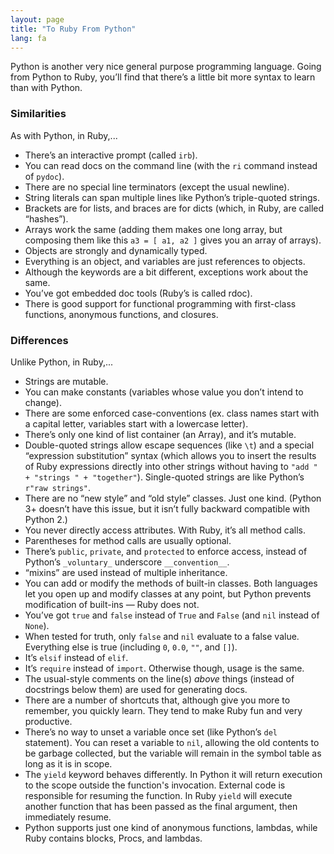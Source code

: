 ```yaml
---
layout: page
title: "To Ruby From Python"
lang: fa
---
```


Python is another very nice general purpose programming language. Going
from Python to Ruby, you’ll find that there’s a little bit more syntax
to learn than with Python.

### Similarities

As with Python, in Ruby,...

* There’s an interactive prompt (called `irb`).
* You can read docs on the command line (with the `ri` command instead
  of `pydoc`).
* There are no special line terminators (except the usual newline).
* String literals can span multiple lines like Python’s triple-quoted
  strings.
* Brackets are for lists, and braces are for dicts (which, in Ruby, are
  called “hashes”).
* Arrays work the same (adding them makes one long array, but composing
  them like this `a3 = [ a1, a2 ]` gives you an array of arrays).
* Objects are strongly and dynamically typed.
* Everything is an object, and variables are just references to objects.
* Although the keywords are a bit different, exceptions work about the
  same.
* You’ve got embedded doc tools (Ruby’s is called rdoc).
* There is good support for functional programming with first-class
  functions, anonymous functions, and closures.

### Differences

Unlike Python, in Ruby,...

* Strings are mutable.
* You can make constants (variables whose value you don’t intend to
  change).
* There are some enforced case-conventions (ex. class names start with a
  capital letter, variables start with a lowercase letter).
* There’s only one kind of list container (an Array), and it’s mutable.
* Double-quoted strings allow escape sequences (like `\t`) and a special
  “expression substitution” syntax (which allows you to insert the
  results of Ruby expressions directly into other strings without having
  to `"add " + "strings " + "together"`). Single-quoted strings are like
  Python’s `r"raw strings"`.
* There are no “new style” and “old style” classes. Just one kind.
  (Python 3+ doesn’t have this issue, but it isn’t fully backward
  compatible with Python 2.)
* You never directly access attributes. With Ruby, it’s all method
  calls.
* Parentheses for method calls are usually optional.
* There’s `public`, `private`, and `protected` to enforce access,
  instead of Python’s `_voluntary_` underscore `__convention__`.
* “mixins” are used instead of multiple inheritance.
* You can add or modify the methods of built-in classes. Both languages
  let you open up and modify classes at any point, but Python prevents
  modification of built-ins — Ruby does not.
* You’ve got `true` and `false` instead of `True` and `False` (and `nil`
  instead of `None`).
* When tested for truth, only `false` and `nil` evaluate to a false
  value. Everything else is true (including `0`, `0.0`, `""`, and `[]`).
* It’s `elsif` instead of `elif`.
* It’s `require` instead of `import`. Otherwise though, usage is the
  same.
* The usual-style comments on the line(s) *above* things (instead of
  docstrings below them) are used for generating docs.
* There are a number of shortcuts that, although give you more to
  remember, you quickly learn. They tend to make Ruby fun and very
  productive.
* There’s no way to unset a variable once set (like Python’s `del`
  statement). You can reset a variable to `nil`, allowing the old
  contents to be garbage collected, but the variable will remain in the
  symbol table as long as it is in scope.
* The `yield` keyword behaves differently. In Python it will return
  execution to the scope outside the function's invocation. External
  code is responsible for resuming the function. In Ruby `yield` will
  execute another function that has been passed as the final argument,
  then immediately resume.
* Python supports just one kind of anonymous functions, lambdas, while
  Ruby contains blocks, Procs, and lambdas.
